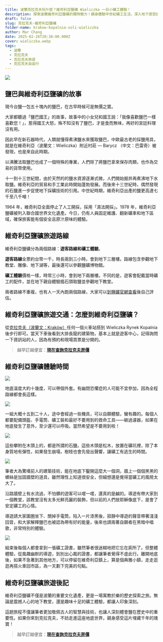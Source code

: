 ```yaml
---
title: 波蘭克拉克夫玩什麼？維奇利亞鹽礦 Wieliczka 一日小礦工體驗！
description: 探索波蘭維奇利亞鹽礦的獨特魅力！親身體驗中世紀礦工生活，深入地下感受壯觀的鹽雕、神秘教堂，還能獲得專屬礦工證書，讓你的克拉克夫之旅更加難忘！
draft: false
slug: 克拉克夫-維奇利亞鹽礦
folder-name: krakow-kopalnia-soli-wieliczka
author: Mar Chang
date: 2025-02-26T20:38:00.000Z
cover: wieliczka.webp
tags:
  - 波蘭
  - 克拉克夫
  - 克拉克夫旅遊
  - 克拉克夫自由行
---
```


![](wieliczka.webp)

## 鹽巴與維奇利亞鹽礦的故事

現今台鹽一包五十塊內的鹽巴，在古早時候可是無價之寶。

大家都聽過「鹽巴國王」的故事，故事中的小女兒和國王說：「我像喜歡鹽巴一樣喜歡您！」，惹得國王大怒，殊不知沒有了鹽巴，才是食而無味，再好的宮廷料理沒有用。

因此早在新石器時代，人類就懂得煮沸鹽水來獲取鹽巴，中歐最古老的採鹽用具，就是在維奇利亞（波蘭文：Wieliczka）附近村莊 — Barycz （中文：巴雷奇）被發現，也是來自此時期。

以沸騰法取鹽巴也成了一個特殊的專業，人們除了將鹽巴拿來保存肉類，也作為交易的貨幣使用。

十一到十三世紀間，由於天然的的鹽水資源逐漸式微，人們開始掘井再煮沸地下水取鹽。維奇利亞的貿易和手工業此時開始蓬勃發展。而後來十三世紀時，偶然發現的石鹽進一步促使地下採礦技術的引用。中世紀時期，維奇利亞出產的鹽更高達七千至八千噸！

1964 年，維奇利亞全面停止了人工開採，採用「濕法開採」。1978 年，維奇利亞鹽礦被列入聯合國世界文化遺產。今日，仍有人員固定維護、翻新礦車和地下區域，確保旅客能有個安全且原汁原味的體驗。

## 維奇利亞鹽礦旅遊路線

維奇利亞鹽礦分為兩個路線：**遊客路線和礦工體驗**。

**遊客路線**全票約台幣一千，時長兩到三小時，會到地下三層樓。路線包含參觀地下教堂、雕像、地下湖等，最後還可以參觀鹽礦博物館。

**礦工體驗**價格一樣，時常三小時，會到地下兩層樓。不同的是，遊客會配戴當時礦工的配件，並在地下親自體驗搗石頭取鹽並參觀地下教堂。

兩者路線不重複，也有人一天內跑兩個路線，大家可以[到鹽礦官網查看](https://www.wieliczka-saltmine.com)後自己評估。

## 維奇利亞鹽礦旅遊交通：怎麼到維奇利亞鹽礦？

從[克拉克夫（波蘭文：Kraków）](https://exittaiwan.com/tags/%E5%85%8B%E6%8B%89%E5%85%8B%E5%A4%AB/)任何一個火車站搭到 Wieliczka Rynek Kopalnia 後步行即可。當天下車後看到大排長龍的建築物，基本上就是遊客中心，記得詢問一下資訊站的人，因為有預約和現場買票是分開的。

> 越早訂越便宜：[**現在查詢克拉克夫房價**](https://www.booking.com/city/pl/krakow.xt.html?aid=7956794&no_rooms=1&group_adults=2)

## 維奇利亞鹽礦體驗時間

![](image2.webp)

地底溫度大約十幾度，可以帶個外套。有幽閉恐懼症的人可能不宜參加，因為全程路線都會長這樣。

![](image5.webp)

一組大概十五到二十人，途中會經過一些機具，可以自願體驗，蠻有趣的。每個人都要配備頭盔、手電筒、礦工裝和最好不要用到的救命工具——碳過濾器，如果在地底發生了意外，至少還可以呼吸。當然希望是不要用到啦！

![](image1.webp)

這些攀附在木頭上的，都是所謂的石鹽。這些木頭是松木，放置在礦坑裡，除了本身質地有彈性，如果發生崩塌，樹枝也會先發出聲響，讓礦工有逃生的時間。

![](image3.webp)

筆者大為驚嘆前人的建築技術，能在地底下鑿開這麼大一個洞，牆上一個個黑黑的螺絲是加固牆壁的道具，雖然理性上知道很安全，但細想還是覺得當礦工的風險太大了。

沿路牆壁上有水流過，不怕髒的遊客可以嚐一嚐，還真的是鹹的。導遊有帶大家到一個教堂，該教堂沒有太多光鮮亮麗的裝飾，但以前的人們放耶穌像底下，是會了安定礦工的心情。

導遊請大家圍圈坐下、關掉手電筒，陷入一片漆黑後，寂靜中導遊的聲音帶著淺淺回音，和大家解釋鹽巴也被認為帶有好的能量，後來也請兩著自願者在黑暗中唱歌，非常特別的體驗。

![](image4.webp)

結束後每個人都會拿到一張礦工證書，雖然筆者很迷糊地把它忘在廁所了。但整體體驗，從風趣幽默的導遊，到別出心裁的證書，都讓筆者覺得不虛此行。離開地底後，如果不急著到其他地方，可以停留在維奇利亞鎮上，算是個典雅小鎮，走走逛逛再搭火車回市區，為一天劃下完美的句點。

## 維奇利亞鹽礦旅遊後記

維奇利亞鹽礦不僅是波蘭的重要文化遺產，更是一場寓教於樂的歷史探索之旅。無論是震撼人心的地下教堂，還是趣味十足的礦工體驗，都讓人印象深刻。

這趟旅程不僅讓筆者更加敬佩古人的智慧與技術，也讓人深刻體會鹽在歷史中的重要性。如果你來到克拉克夫，不妨走進這座地底世界，親身感受這片埋藏千年的瑰寶！

> 越早訂越便宜：[**現在查詢克拉克夫房價**](https://www.booking.com/city/pl/krakow.xt.html?aid=7956794&no_rooms=1&group_adults=2)